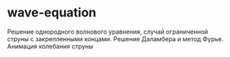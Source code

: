 # wave-equation
Решение однородного волнового уравнения, случай ограниченной струны с закрепленными концами.
Решение Даламбера и метод Фурье.
Анимация колебания струны 
